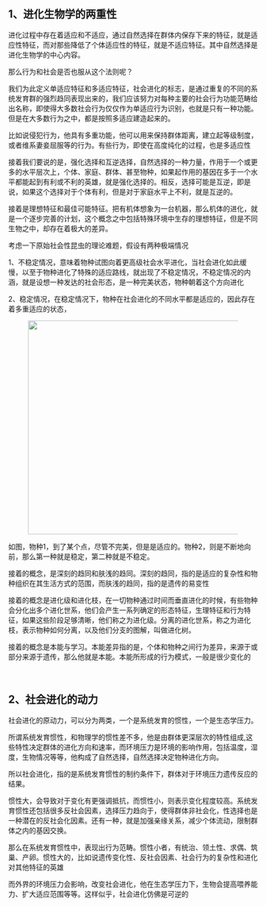 <h2>1、进化生物学的两重性</h2><p data-pid="A8PhyCdH">进化过程中存在着适应和不适应，通过自然选择在群体内保存下来的特征，就是适应性特征，而对那些降低了个体适应性的特征，就是不适应特征。其中自然选择是进化生物学的中心内容。</p><p data-pid="aOvuqf10">那么行为和社会是否也服从这个法则呢？</p><p data-pid="bR7tx45s">我们为此定义单适应特征和多适应特征，社会进化的标志，是通过重复的不同的系统发育群的强烈趋同表现出来的，我们应该努力对每种主要的社会行为功能范畴给出名称，即使得大多数社会行为仅仅作为单适应行为识别，也就是只有一种功能。但是在大多数行为之中，都是按照多适应建造起来的。</p><p data-pid="YPaOOVF2">比如说侵犯行为，他具有多重功能，他可以用来保持群体距离，建立起等级制度，或者维系妻妾屈服等的行为。有些行为，即使在高度纯化的过程，也是多适应性</p><p data-pid="Gl8C1e3G">接着我们要说的是，强化选择和互逆选择，自然选择的一种力量，作用于一个或更多的水平层次上，个体、家庭、群体、甚至物种，如果起作用的基因在多于一个水平都能起到有利或不利的英雄，就是强化选择的。相反，选择可能是互逆，即是说，如果这个选择对于个体有利，但是对于家庭水平上不利，就是互逆的。</p><p data-pid="9JeADwCP">接着是理想特征和最佳可能特征。把有机体想象为一台机器，那么机体的进化，就是一个逐步完善的计划，这个概念之中包括特殊环境中生存的理想特征，但是不同生物之中，却存在着极大的差异。</p><p data-pid="yh05vly-">考虑一下原始社会性昆虫的理论难题，假设有两种极端情况</p><p data-pid="nXNJX4wy">1、不稳定情况，意味着物种试图向着更高级社会水平进化，当社会进化如此缓慢，以至于物种进化了特殊的适应路线，就出现了不稳定情况，不稳定情况的内涵，就是设想一种发达的社会形态，是一种完美状态，物种朝着这个方向进化</p><p data-pid="rK_zglgn">2、稳定情况，在稳定情况下，物种在社会进化的不同水平都是适应的，因此存在着多重适应的状态，</p><figure data-size="normal"><img src="https://pica.zhimg.com/v2-34abb870828e9d07770343f249a5e21c_720w.jpg?source=d16d100b" data-caption="" data-size="normal" data-rawwidth="431" data-rawheight="253" class="origin_image zh-lightbox-thumb" width="431" data-original="https://picx.zhimg.com/v2-34abb870828e9d07770343f249a5e21c_720w.jpg?source=d16d100b"></figure><p data-pid="dOt3Jf6e">如图，物种1，到了某个点，尽管不完美，但是是适应的。物种2，则是不断地向前，那么第一种就是稳定，第二种就是不稳定。</p><p data-pid="8z2EyC2r">接着的概念，是深刻的趋同和肤浅的趋同。深刻的趋同，指的是适应的复杂性和物种组织在其生活方式的范围，而肤浅的趋同，指的是遗传的易变性</p><p data-pid="jEnNNEGU">接着的概念是进化级和进化枝，在一切物种通过时间而垂直进化的时候，有些物种会分化出多个进化世系，他们会产生一系列确定的形态特征，生理特征和行为特征，如果这些阶段足够清晰，他们称之为进化级。分离的进化世系，称之为进化枝，表示物种如何分离，以及他们分支的图解，叫做进化树。</p><p data-pid="D65q-HsO">接着的概念是本能与学习。本能差异指的是，个体和物种之间行为差异，来源于或部分来源于遗传，那么他就是本能。本能所形成的行为模式，一般是很少变化的</p><p><br></p><h2>2、社会进化的动力</h2><p data-pid="HbRWZ9bv">社会进化的原动力，可以分为两类，一个是系统发育的惯性，一个是生态学压力。</p><p data-pid="DFom2sVW">所谓系统发育惯性，和物理学的惯性差不多，他是由群体更深层次的特性组成,这些特性决定群体的进化方向和速率，而环境压力是环境的影响作用，包括温度，湿度，生物情况等等，他构成了自然选择，自然选择决定物种进化方向。</p><p data-pid="ugrELkAI">所以社会进化，指的是系统发育惯性的制约条件下，群体对于环境压力遗传反应的结果。</p><p data-pid="AEOSfNnC">惯性大，会导致对于变化有更强调抵抗，而惯性小，则表示变化程度较高。系统发育惯性还包括很多反社会因素，选择压力趋向于，使得群体非社会化，性选择也是一种潜在的反社会化因素。还有一种，就是加强亲缘关系，减少个体流动，限制群体之内的基因交换。</p><p data-pid="joIKF6aQ">那么在系统发育惯性中，表现出行为范畴。惯性小者，有统治、领土性、求偶、筑巢、产卵。惯性大的，比如说遗传变化性、反社会因素、社会行为的复杂性和进化对其他特征的英雄</p><p data-pid="i8m6soGu">而外界的环境压力会影响，改变社会进化，他在生态学压力下，生物会提高喂养能力、扩大适应范围等等。这样似乎，社会进化仿佛是可逆的</p>